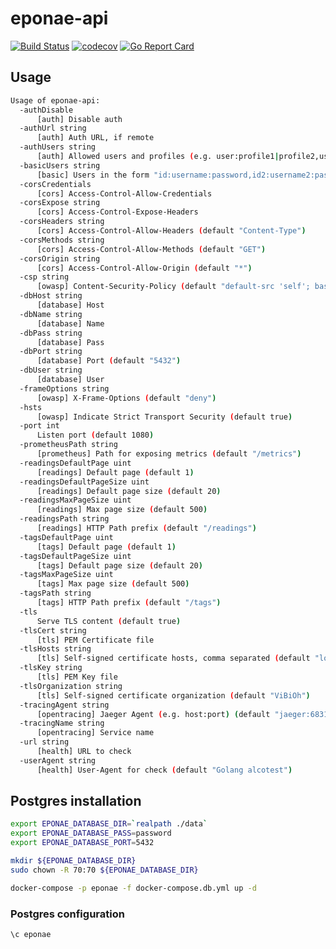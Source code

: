 # eponae-api

[![Build Status](https://travis-ci.org/ViBiOh/eponae-api.svg?branch=master)](https://travis-ci.org/ViBiOh/eponae-api)
[![codecov](https://codecov.io/gh/ViBiOh/eponae-api/branch/master/graph/badge.svg)](https://codecov.io/gh/ViBiOh/eponae-api)
[![Go Report Card](https://goreportcard.com/badge/github.com/ViBiOh/eponae-api)](https://goreportcard.com/report/github.com/ViBiOh/eponae-api)

## Usage

```bash
Usage of eponae-api:
  -authDisable
      [auth] Disable auth
  -authUrl string
      [auth] Auth URL, if remote
  -authUsers string
      [auth] Allowed users and profiles (e.g. user:profile1|profile2,user2:profile3). Empty allow any identified user
  -basicUsers string
      [basic] Users in the form "id:username:password,id2:username2:password2"
  -corsCredentials
      [cors] Access-Control-Allow-Credentials
  -corsExpose string
      [cors] Access-Control-Expose-Headers
  -corsHeaders string
      [cors] Access-Control-Allow-Headers (default "Content-Type")
  -corsMethods string
      [cors] Access-Control-Allow-Methods (default "GET")
  -corsOrigin string
      [cors] Access-Control-Allow-Origin (default "*")
  -csp string
      [owasp] Content-Security-Policy (default "default-src 'self'; base-uri 'self'")
  -dbHost string
      [database] Host
  -dbName string
      [database] Name
  -dbPass string
      [database] Pass
  -dbPort string
      [database] Port (default "5432")
  -dbUser string
      [database] User
  -frameOptions string
      [owasp] X-Frame-Options (default "deny")
  -hsts
      [owasp] Indicate Strict Transport Security (default true)
  -port int
      Listen port (default 1080)
  -prometheusPath string
      [prometheus] Path for exposing metrics (default "/metrics")
  -readingsDefaultPage uint
      [readings] Default page (default 1)
  -readingsDefaultPageSize uint
      [readings] Default page size (default 20)
  -readingsMaxPageSize uint
      [readings] Max page size (default 500)
  -readingsPath string
      [readings] HTTP Path prefix (default "/readings")
  -tagsDefaultPage uint
      [tags] Default page (default 1)
  -tagsDefaultPageSize uint
      [tags] Default page size (default 20)
  -tagsMaxPageSize uint
      [tags] Max page size (default 500)
  -tagsPath string
      [tags] HTTP Path prefix (default "/tags")
  -tls
      Serve TLS content (default true)
  -tlsCert string
      [tls] PEM Certificate file
  -tlsHosts string
      [tls] Self-signed certificate hosts, comma separated (default "localhost")
  -tlsKey string
      [tls] PEM Key file
  -tlsOrganization string
      [tls] Self-signed certificate organization (default "ViBiOh")
  -tracingAgent string
      [opentracing] Jaeger Agent (e.g. host:port) (default "jaeger:6831")
  -tracingName string
      [opentracing] Service name
  -url string
      [health] URL to check
  -userAgent string
      [health] User-Agent for check (default "Golang alcotest")
```

## Postgres installation

```bash
export EPONAE_DATABASE_DIR=`realpath ./data`
export EPONAE_DATABASE_PASS=password
export EPONAE_DATABASE_PORT=5432

mkdir ${EPONAE_DATABASE_DIR}
sudo chown -R 70:70 ${EPONAE_DATABASE_DIR}

docker-compose -p eponae -f docker-compose.db.yml up -d
```

### Postgres configuration

```sql
\c eponae
```
